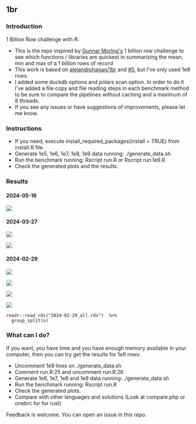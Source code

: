 ## 1br

### Introduction

1 Billion Row challenge with R:

-   This is the repo inspired by [Gunnar Morlng's](https://www.morling.dev/blog/one-billion-row-challenge/) 1 billion row challenge to see which functions / libraries are quickest in summarizing the mean, min and max of a 1 billion rows of record
-   This work is based on [alejandrohagan/1br](https://github.com/alejandrohagan/1br) and [#5](https://github.com/alejandrohagan/1br/issues/5), but I've only used 1e8 rows.
-   I added some duckdb options and polars scan option. In order to do it I've added a file copy and file reading steps in each benchmark method to be sure to compare the pipelines without caching and a maximum of 8 threads.
-   If you see any issues or have suggestions of improvements, please let me know.

### Instructions

-   If you need, execute install_required_packages(install = TRUE) from install.R file.
-   Generate 1e5, 1e6, 1e7, 1e8, 1e9 data running: ./generate_data.sh
-   Run the benchmark running: Rscript run.R or Rscript run.1e9.R
-   Check the generated plots and the results.

### Results

#### 2024-05-16

![](2024-05-16_1e9_rows.png)

#### 2024-03-27

![](2024-03-27_1e9_rows.png)

![](2024-03-27_all_rows.png)

#### 2024-02-29

![](2024-02-29_1e6_rows.png)

![](2024-02-29_1e7_rows.png)

![](2024-02-29_1e8_rows.png)

![](2024-02-29_all_rows.png)

```         
readr::read_rds("2024-02-29_all.rds")  %>% 
  group_split(n)
```

### What can I do?

If you want, you have time and you have enough memory available in your computer, then you can try get the results for 1e9 rows:

-   Uncomment 1e9 lines on ./generate_data.sh
-   Comment run.R:25 and uncomment run.R:26
-   Generate 1e6, 1e7, 1e8 and 1e9 data running: ./generate_data.sh
-   Run the benchmark running: Rscript run.R
-   Check the generated plots.
-   Compare with other languages and solutions (Look at compare.php or onebrc for for rust)

Feedback is welcome. You can open an issue in this repo.
